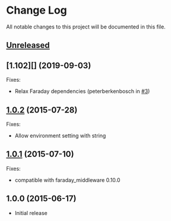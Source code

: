 # Change Log

All notable changes to this project will be documented in this file.

## [Unreleased]

## [1.102][] (2019-09-03)

Fixes:

  - Relax Faraday dependencies (peterberkenbosch in [#3](https://github.com/spectator/affirm/pull/3))

## [1.0.2][] (2015-07-28)

Fixes:

  - Allow environment setting with string

## [1.0.1][] (2015-07-10)

Fixes:

  - compatible with faraday_middleware 0.10.0

## 1.0.0 (2015-06-17)

- Initial release

[Unreleased]: https://github.com/spectator/affirm/compare/v1.0.2...HEAD
[1.0.2]: https://github.com/spectator/affirm/compare/v1.0.1...v1.0.2
[1.0.1]: https://github.com/spectator/affirm/compare/v1.0.0...v1.0.1
